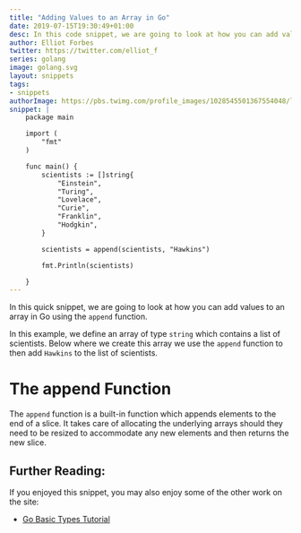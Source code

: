```yaml
---
title: "Adding Values to an Array in Go"
date: 2019-07-15T19:30:49+01:00
desc: In this code snippet, we are going to look at how you can add values to an array in Go
author: Elliot Forbes
twitter: https://twitter.com/elliot_f
series: golang
image: golang.svg
layout: snippets
tags:
- snippets
authorImage: https://pbs.twimg.com/profile_images/1028545501367554048/lzr43cQv_400x400.jpg
snippet: |
    package main

    import (
        "fmt"
    )

    func main() {
        scientists := []string{
            "Einstein",
            "Turing",
            "Lovelace",
            "Curie",
            "Franklin",
            "Hodgkin",
        }

        scientists = append(scientists, "Hawkins")

        fmt.Println(scientists)

    }
---
```


In this quick snippet, we are going to look at how you can add values to an array in Go using the `append` function.

In this example, we define an array of type `string` which contains a list of scientists. Below where we create this array we use the `append` function to then add `Hawkins` to the list of scientists.

# The append Function

The `append` function is a built-in function which appends elements to the end of a slice. It takes care of allocating the underlying arrays should they need to be resized to accommodate any new elements and then returns the new slice.

## Further Reading:

If you enjoyed this snippet, you may also enjoy some of the other work on the site:

* [Go Basic Types Tutorial](/golang/go-basic-types-tutorial/)